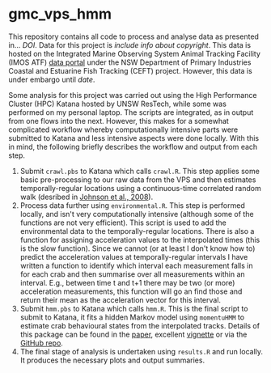 # gmc_vps_hmm

This repository contains all code to process and analyse data as presented in... _DOI_. Data for this project is _include info about copyright_. This data is hosted on the Integrated Marine Observing System Animal Tracking Facility (IMOS ATF) [data portal](https://imos.org.au/facilities/animaltracking) under the NSW Department of Primary Industries Coastal and Estuarine Fish Tracking (CEFT) project. However, this data is under embargo until _date_.

Some analysis for this project was carried out using the High Performance Cluster (HPC) Katana hosted by UNSW ResTech, while some was performed on my personal laptop. The scripts are integrated, as in output from one flows into the next. However, this makes for a somewhat complicated workflow whereby computationally intensive parts were submitted to Katana and less intensive aspects were done locally. With this in mind, the following briefly describes the workflow and output from each step.

1. Submit `crawl.pbs` to Katana which calls `crawl.R`. This step applies some basic pre-processing to our raw data from the VPS and then estimates temporally-regular locations using a continuous-time correlated random walk (desribed in [Johnson et al., 2008](https://esajournals.onlinelibrary.wiley.com/doi/abs/10.1890/07-1032.1)). 
2. Process data further using `environmental.R`. This step is performed locally, and isn't very computationally intensive (although some of the functions are not very efficient). This script is used to add the environmental data to the temporally-regular locations. There is also a function for assigning acceleration values to the interpolated times (this is the slow function). Since we cannot (or at least I don't know how to) predict the acceleration values at temporally-regular intervals I have written a function to identify which interval each measurement falls in for each crab and then summarise over all measurements within an interval. E.g., between time t and t+1 there may be two (or more) acceleration measurements, this function will go an find those and return their mean as the acceleration vector for this interval.
3. Submit `hmm.pbs` to Katana which calls `hmm.R`. This is the final script to submit to Katana, it fits a hidden Markov model using `momentuHMM` to estimate crab behavioural states from the interpolated tracks. Details of this package can be found in the [paper](https://besjournals.onlinelibrary.wiley.com/doi/10.1111/2041-210X.12995), excellent [vignette](https://cran.r-project.org/web/packages/momentuHMM/vignettes/momentuHMM.pdf) or via the [GitHub repo](https://github.com/bmcclintock/momentuHMM).
4. The final stage of analysis is undertaken using `results.R` and run locally. It produces the necessary plots and output summaries.

